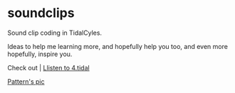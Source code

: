 # soundclips

Sound clip coding in TidalCyles.

Ideas to help me learning more, and hopefully help you too, and even more hopefully, inspire you.

Check out |
[Llisten to 4.tidal](http://douglas.lurk.org/sounds/78c0556928b7f7e6d64cc2093b9b34ce.mp3)

[Pattern's pic](http://douglas.lurk.org/sounds/b0d6b5caae9d6023a0a8b70fbfac91f4.pdf)

